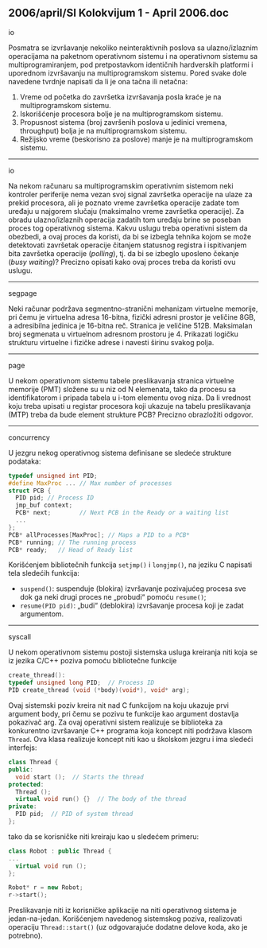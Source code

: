 2006/april/SI Kolokvijum 1 - April 2006.doc
--------------------------------------------------------------------------------
io

Posmatra se izvršavanje nekoliko neinteraktivnih poslova sa ulazno/izlaznim operacijama na
paketnom operativnom sistemu i na operativnom sistemu sa multiprogramiranjem,  pod
pretpostavkom identičnih hardverskih platformi i uporednom izvršavanju na
multiprogramskom sistemu. Pored svake dole navedene tvrdnje napisati da li je ona tačna ili
netačna:

1. Vreme od početka do završetka izvršavanja posla kraće je na multiprogramskom sistemu.
2. Iskorišćenje procesora bolje je na multiprogramskom sistemu.
3.  Propusnost sistema (broj završenih poslova u jedinici vremena, throughput) bolja je na
multiprogramskom sistemu.
4.  Režijsko vreme (beskorisno za poslove) manje je na multiprogramskom sistemu.


--------------------------------------------------------------------------------
io

Na nekom računaru sa multiprogramskim operativnim sistemom neki kontroler periferije
nema vezan svoj signal završetka operacije na ulaze za prekid procesora, ali je poznato vreme
završetka operacije zadate tom uređaju u najgorem slučaju (maksimalno vreme završetka
operacije). Za obradu ulazno/izlaznih operacija zadatih tom uređaju brine se poseban proces
tog operativnog sistema. Kakvu uslugu treba operativni sistem da obezbedi, a ovaj proces da
koristi,  da bi se izbegla tehnika kojom se može detektovati završetak operacije čitanjem
statusnog registra i ispitivanjem bita završetka operacije (*polling*),  tj.   da bi se izbeglo
uposleno čekanje (*busy waiting*)? Precizno opisati kako ovaj proces treba da koristi ovu
uslugu.

--------------------------------------------------------------------------------
segpage

Neki računar podržava segmentno-stranični mehanizam virtuelne memorije,  pri čemu je
virtuelna adresa 16-bitna, fizički adresni prostor je veličine 8GB, a adresibilna jedinica je
16-bitna reč. Stranica je veličine 512B. Maksimalan broj segmenata u virtuelnom adresnom
prostoru je 4. Prikazati logičku strukturu virtuelne i fizičke adrese i navesti širinu svakog
polja.



--------------------------------------------------------------------------------
page

U nekom operativnom sistemu tabele preslikavanja stranica virtuelne memorije (PMT)
složene su u niz od N elemenata, tako da procesu sa identifikatorom i pripada tabela u i-tom
elementu ovog niza. Da li vrednost koju treba upisati u registar procesora koji ukazuje na
tabelu preslikavanja (MTP)  treba da bude element strukture PCB? Precizno obrazložiti
odgovor.

--------------------------------------------------------------------------------
concurrency 

U jezgru nekog operativnog sistema definisane se sledeće strukture podataka:
```cpp
typedef unsigned int PID;
#define MaxProc ... // Max number of processes
struct PCB {
  PID pid; // Process ID
  jmp_buf context;
  PCB* next;        // Next PCB in the Ready or a waiting list
  ...
};
PCB* allProcesses[MaxProc]; // Maps a PID to a PCB*
PCB* running; // The running process
PCB* ready;   // Head of Ready list
```

Korišćenjem bibliotečnih funkcija `setjmp()`  i `longjmp()`, na jeziku C napisati tela sledećih
funkcija:

- `suspend()`: suspenduje (blokira) izvršavanje pozivajućeg procesa sve dok ga neki
drugi proces ne „probudi“ pomoću `resume()`;
- `resume(PID pid)`: „budi“ (deblokira) izvršavanje procesa koji je zadat argumentom.

--------------------------------------------------------------------------------
syscall

U nekom operativnom sistemu postoji sistemska usluga kreiranja niti koja se iz jezika C/C++
poziva pomoću bibliotečne funkcije

```cpp
create_thread():
typedef unsigned long PID;  // Process ID
PID create_thread (void (*body)(void*), void* arg);
```
Ovaj sistemski poziv kreira nit nad C funkcijom na koju ukazuje prvi argument body, pri
čemu se pozivu te funkcije kao argument dostavlja pokazivač arg.
Za ovaj operativni sistem realizuje se biblioteka za konkurentno izvršavanje C++ programa
koja koncept niti podržava klasom
`Thread`. Ova klasa realizuje koncept niti kao u školskom
jezgru i ima sledeći interfejs:
```cpp
class Thread {
public:
  void start ();  // Starts the thread
protected:
  Thread ();
  virtual void run() {}  // The body of the thread
private:
  PID pid;  // PID of system thread
};
```
tako da se korisničke niti kreiraju kao u sledećem primeru:
```cpp
class Robot : public Thread {
...
  virtual void run ();
};

Robot* r = new Robot;
r->start();
```
Preslikavanje niti iz korisničke aplikacije na niti operativnog sistema je jedan-na-jedan.
Korišćenjem navedenog sistemskog poziva,  realizovati operaciju
`Thread::start()` 
(uz odgovarajuće dodatne delove koda, ako je potrebno).

